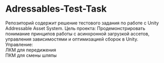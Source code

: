 # Adressables-Test-Task
Репозиторий содержит решение тестового задания по работе с Unity Addressable Asset System.  Цель проекта: Продемонстрировать понимание принципов работы с асинхронной загрузкой ассетов, управления зависимостями и оптимизацией сборок в Unity.\
Управление:\
ЛКМ для передижения\
ПКМ для смены шляпы
